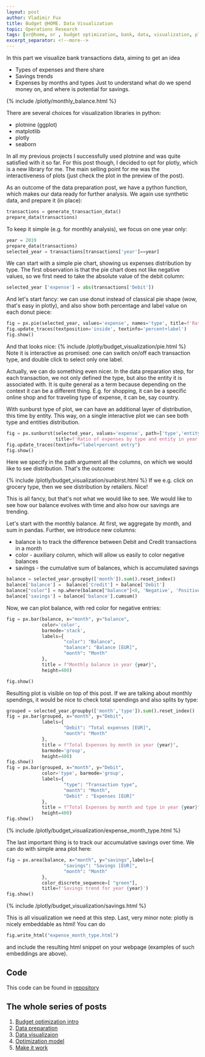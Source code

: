 ```yaml
---
layout: post
author: Vladimir Fux
title: Budget @HOME. Data Visualization
topic: Operations Research
tags: [or@home, or , budget optimization, bank, data, visualization, plotly]
excerpt_separator: <!--more-->
---
```

In this part we visualize bank transactions data, aiming to get an idea 
* Types of expenses and there share
* Savings trends
* Expenses by months and types
Just to understand what do we spend money on, and where is potential for savings.

{% include /plotly/monthly_balance.html %}
<!--more-->

There are several choices for visualization libraries in python:
* plotnine (ggplot)
* matplotlib
* plotly
* seaborn

In all my previous projects I successfully used plotnine and was quite satisfied with it so far. For this post though, I decided to opt for plotly, which is a new library for me. The main selling point for me was the interactiveness of plots (just check the plot in the preview of the post).

As an outcome of the data preparation post, we have a python function, which makes our data ready for further analysis. We again use synthetic data, and prepare it (in place):
```python
transactions = generate_transaction_data()
prepare_data(transactions)
```
To keep it simple (e.g. for monthly analysis), we focus on one year only:
```python
year = 2019
prepare_data(transactions)
selected_year = transactions[transactions['year']==year]
```


We can start with a simple pie chart, showing us expenses distribution by type. The first observation is that the pie chart does not like negative values, so we first need to take the absolute value of the debit column:
```python
selected_year ['expense'] = abs(transactions['Debit'])
```
And let's start fancy: we can use donut instead of classical pie shape (wow, that's easy in plotly), and also show both percentage and label value on each donut piece:
```python
fig = px.pie(selected_year, values='expense', names='type', title=f'Ratio of expenses by type in year {year}',hole=.3)
fig.update_traces(textposition='inside', textinfo='percent+label')
fig.show()
```
And that looks nice:
{% include /plotly/budget_visualization/pie.html %}
Note it is interactive as promised: one can switch on/off each transaction type, and double click to select only one label.

Actually, we can do something even nicer. In the data preparation step, for each transaction, we not only defined the type, but also the entity it is associated with. It is quite general as a term because depending on the context it can be a different thing. E.g. for shopping, it can be a specific online shop and for traveling type of expense, it can be, say country. 

With sunburst type of plot, we can have an additional layer of distribution, this time by entity. This way, on a single interactive plot we can see both type and entities distribution.
```python
fig = px.sunburst(selected_year, values='expense', path=['type','entity'], \
                  title=f'Ratio of expenses by type and entity in year {year}')
fig.update_traces(textinfo="label+percent entry")
fig.show()
```
Here we specify in the path argument all the columns, on which we would like to see distribution. That's the outcome:

{% include /plotly/budget_visualization/sunbirst.html %}
If we e.g. click on grocery type, then we see distribution by retailers. Nice!

This is all fancy, but that's not what we would like to see. We would like to see how our balance evolves with time and also how our savings are trending.

Let's start with the monthly balance. At first, we aggregate by month, and sum in pandas. Further, we introduce new columns:
* balance is to track the difference between Debit and Credit transactions in a month
* color - auxiliary column, which will allow us easily to color negative balances
* savings - the cumulative sum of balances, which is accumulated savings



```python
balance = selected_year.groupby(['month']).sum().reset_index()
balance['balance'] =  balance['Credit'] + balance['Debit']
balance["color"] = np.where(balance["balance"]<0, 'Negative', 'Positive')
balance['savings'] = balance['balance'].cumsum()
```

Now, we can plot balance, with red color for negative entries:

```python
fig = px.bar(balance, x="month", y="balance",
             color='color',
             barmode='stack',
             labels={
                     "color": "Balance",
                     "balance": "Balance [EUR]",
                     "month": "Month"
             },
             title = f"Monthly balance in year {year}",
             height=400)

fig.show()
```
Resulting plot is visible on top of this post. If we are talking about monthly spendings, it would be nice to check total spendings and also splits by type:
```python
grouped = selected_year.groupby(['month','type']).sum().reset_index()
fig = px.bar(grouped, x="month", y="Debit",
             labels={
                     "Debit": "Total expenses [EUR]",
                     "month": "Month"
             },
             title = f"Total Expenses by month in year {year}",
             barmode='group',
             height=400)
fig.show()
fig = px.bar(grouped, x="month", y="Debit",
             color='type', barmode='group',
             labels={
                     "type": "Transaction type",
                     "month": "Month",
                     "Debit" : "Expenses [EUR]"
             },
             title = f"Total Expenses by month and type in year {year}",
             height=400)
fig.show()
```
{% include /plotly/budget_visualization/expense_month_type.html %}

The last important thing is to track our accumulative savings over time. We can do with simple area plot here:
```python
fig = px.area(balance, x="month", y="savings",labels={
                     "savings": "Savings [EUR]",
                     "month": "Month"
             },
             color_discrete_sequence=[ "green"],
             title=f'Savings trend for year {year}')
fig.show()
```
{% include /plotly/budget_visualization/savings.html %}

This is all visualization we need at this step. Last, very minor note: plotly is nicely embeddable as html! You can do 
```python
fig.write_html("expense_month_type.html")
```
and include the resulting html snippet on your webpage (examples of such embeddings are above).


## Code
This code can be found in [repository](https://github.com/nonvisual/budget_optimization)

## The whole series of posts 
1. [Budget optimization intro](/2020/11/22/budget-optimization-intro)
1. [Data preparation](/2020/11/23/budget-data-preparation)
1. [Data visualizaion](/2020/11/26/budget-data-visualization)
1. [Optimization model](/2020/12/09/budget-model)
1. [Make it work](/2020/12/10/budget-go-live)
